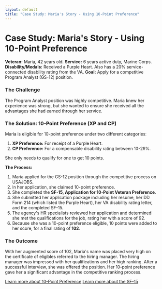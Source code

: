```yaml
---
layout: default
title: "Case Study: Maria's Story - Using 10-Point Preference"
---
```


# Case Study: Maria's Story - Using 10-Point Preference

**Veteran:** Maria, 42 years old.
**Service:** 6 years active duty, Marine Corps.
**Disability/Medals:** Received a Purple Heart. Also has a 20% service-connected disability rating from the VA.
**Goal:** Apply for a competitive Program Analyst (GS-12) position.

### The Challenge
The Program Analyst position was highly competitive. Maria knew her experience was strong, but she wanted to ensure she received all the advantages she had earned through her service.

### The Solution: 10-Point Preference (XP and CP)
Maria is eligible for 10-point preference under two different categories:
1.  **XP Preference:** For receipt of a Purple Heart.
2.  **CP Preference:** For a compensable disability rating between 10-29%.

She only needs to qualify for one to get 10 points.

**The Process:**
1.  Maria applied for the GS-12 position through the competitive process on USAJOBS.
2.  In her application, she claimed 10-point preference.
3.  She completed the **SF-15, Application for 10-Point Veteran Preference**.
4.  She submitted her application package including her resume, her DD Form 214 (which listed the Purple Heart), her VA disability rating letter, and the completed SF-15.
5.  The agency's HR specialists reviewed her application and determined she met the qualifications for the job, rating her with a score of 92.
6.  Because she was a 10-point preference eligible, 10 points were added to her score, for a final rating of **102**.

### The Outcome
With her augmented score of 102, Maria's name was placed very high on the certificate of eligibles referred to the hiring manager. The hiring manager was impressed with her qualifications and her high ranking. After a successful interview, she was offered the position. Her 10-point preference gave her a significant advantage in the competitive ranking process.

[Learn more about 10-Point Preference](./advisor/ownservice_disability_details.md)
[Learn more about the SF-15](./advisor/sf15_information.md)
